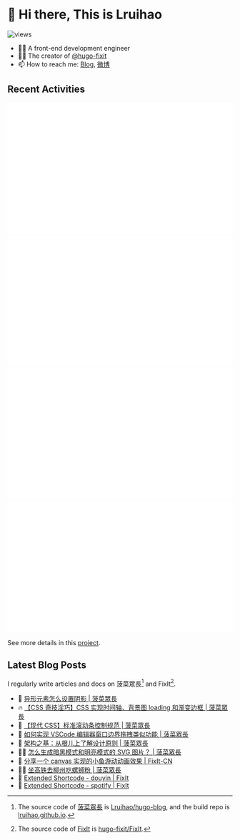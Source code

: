 # 👋 Hi there, This is Lruihao

![views](https://komarev.com/ghpvc/?username=Lruihao&color=ff69b4)

- 👨‍💻 A front-end development engineer
- 👨‍💼 The creator of [@hugo-fixit][hugo-fixit]
- 📫 How to reach me: [Blog][blog], [微博](https://weibo.com/liahao)

## Recent Activities

<div align="center">
    <a href="https://github.com/jstrieb/github-stats#gh-dark-mode-only">
        <img src="https://github.com/Lruihao/github-stats/blob/master/generated/overview.svg#gh-dark-mode-only" />
        <img src="https://github.com/Lruihao/github-stats/blob/master/generated/languages.svg#gh-dark-mode-only" />
    </a>
    <a href="https://github.com/jstrieb/github-stats#gh-light-mode-only">
        <img src="https://github.com/Lruihao/github-stats/blob/master/generated/overview.svg#gh-light-mode-only" />
        <img src="https://github.com/Lruihao/github-stats/blob/master/generated/languages.svg#gh-light-mode-only" />
    </a>
</div>

See more details in this [project](https://github.com/users/Lruihao/projects/1).

## Latest Blog Posts

I regularly write articles and docs on 菠菜眾長[^1] and FixIt[^2].

<!-- BLOG-POST-LIST:START -->
- 📝 [异形元素怎么设置阴影 | 菠菜眾長](https://lruihao.cn/posts/drop-shadow/ "Mon Jul 15 2024 2:40 AM")
- 🔥 [【CSS 奇技淫巧】CSS 实现时间轴、背景图 loading 和渐变边框 | 菠菜眾長](https://lruihao.cn/posts/fixit-docs-bookmark/ "Sun Jul 14 2024 5:03 AM")
- 📝 [【现代 CSS】标准滚动条控制规范 | 菠菜眾長](https://lruihao.cn/posts/scrollbar-styling/ "Fri Jun 28 2024 2:29 PM")
- 📝 [如何实现 VSCode 编辑器窗口边界拖拽类似功能 | 菠菜眾長](https://lruihao.cn/posts/aside-toggle-drag/ "Thu Jun 13 2024 1:03 PM")
- 📝 [架构之基：从根儿上了解设计原则 | 菠菜眾長](https://lruihao.cn/posts/design-principles/ "Sat Jun 08 2024 6:24 PM")
- 👨‍💻 [怎么生成暗黑模式和明亮模式的 SVG 图片？ | 菠菜眾長](https://lruihao.cn/posts/svg-dark-light/ "Thu Jun 06 2024 2:13 PM")
- 📝 [分享一个 canvas 实现的小鱼游动动画效果 | FixIt-CN](https://fixit.lruihao.cn/zh-cn/guides/flyfish/ "Wed May 22 2024 2:12 AM")
- 👨‍💻 [坐高铁去柳州吃螺狮粉 | 菠菜眾長](https://lruihao.cn/posts/404d6a2/ "Mon May 20 2024 3:41 AM")
- 📝 [Extended Shortcode - douyin | FixIt](https://fixit.lruihao.cn/documentation/content-management/shortcodes/extended/douyin/ "Mon May 20 2024 3:06 AM")
- 📝 [Extended Shortcode - spotify | FixIt](https://fixit.lruihao.cn/documentation/content-management/shortcodes/extended/spotify/ "Mon May 20 2024 3:06 AM")

<!-- BLOG-POST-LIST:END -->

<!-- link reference definition -->
[blog]: https://lruihao.cn
[blog-repo]: https://github.com/Lruihao/hugo-blog
[blog-deploy]: https://github.com/Lruihao/lruihao.github.io
[hugo-fixit]: https://github.com/hugo-fixit
[fixit]: https://fixit.lruihao.cn
[fixit-repo]: https://github.com/hugo-fixit/FixIt

<!-- footnote reference definition -->
[^1]: The source code of [菠菜眾長][blog] is [Lruihao/hugo-blog][blog-repo], and the build repo is [lruihao.github.io][blog-deploy].
[^2]: The source code of [FixIt][fixit] is [hugo-fixit/FixIt][fixit-repo].
